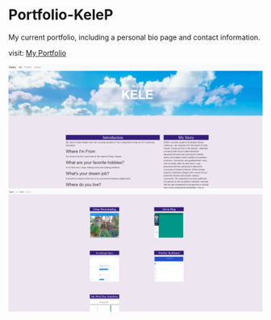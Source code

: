 # Portfolio-KeleP
My current portfolio, including a personal bio page and contact information.

visit: <a href="https://foxk2p.github.io/Portfolio-KeleP/" target="_blank">My Portfolio</a>

<img src="./Assets/images/portfolio-bio.png">

<img src="./Assets/images/portfolio-portfolio.png">